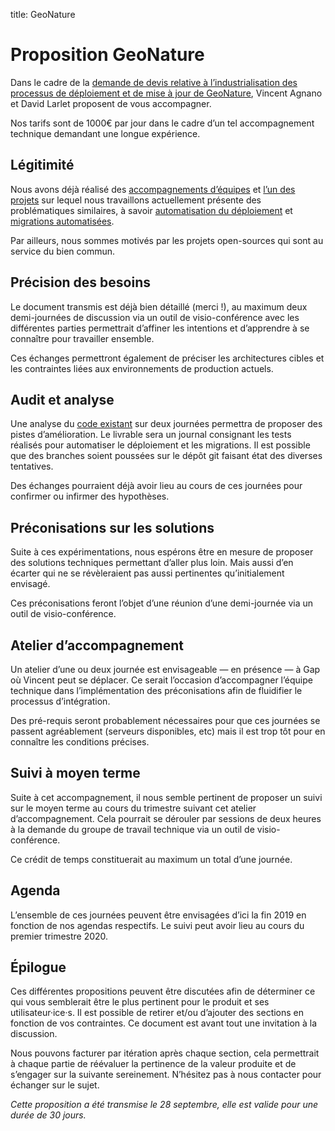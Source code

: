 title: GeoNature

# Proposition GeoNature

Dans le cadre de la [demande de devis relative à l’industrialisation des processus de déploiement et de mise à jour de GeoNature](https://geonature.fr/documents/cctp/2019-09-geonature-industrialisation-cahier-des-charges.pdf), Vincent Agnano et David Larlet proposent de vous accompagner.

Nos tarifs sont de 1000€ par jour dans le cadre d’un tel accompagnement technique demandant une longue expérience.


## Légitimité

Nous avons déjà réalisé des [accompagnements d’équipes](https://larlet.fr/david/blog/2015/collaboration-technique/) et [l’un des projets](https://github.com/betagouv/zam/) sur lequel nous travaillons actuellement présente des problématiques similaires, à savoir [automatisation du déploiement](https://github.com/betagouv/zam/tree/master/admin) et [migrations automatisées](https://github.com/betagouv/zam/tree/master/repondeur/db_migrations).

Par ailleurs, nous sommes motivés par les projets open-sources qui sont au service du bien commun.


## Précision des besoins

Le document transmis est déjà bien détaillé (merci !), au maximum deux demi-journées de discussion via un outil de visio-conférence avec les différentes parties permettrait d’affiner les intentions et d’apprendre à se connaître pour travailler ensemble.

Ces échanges permettront également de préciser les architectures cibles et les contraintes liées aux environnements de production actuels.


## Audit et analyse

Une analyse du [code existant](https://github.com/PnX-SI/GeoNature/) sur deux journées permettra de proposer des pistes d’amélioration. Le livrable sera un journal consignant les tests réalisés pour automatiser le déploiement et les migrations. Il est possible que des branches soient poussées sur le dépôt git faisant état des diverses tentatives.

Des échanges pourraient déjà avoir lieu au cours de ces journées pour confirmer ou infirmer des hypothèses.


## Préconisations sur les solutions

Suite à ces expérimentations, nous espérons être en mesure de proposer des solutions techniques permettant d’aller plus loin. Mais aussi d’en écarter qui ne se révèleraient pas aussi pertinentes qu’initialement envisagé.

Ces préconisations feront l’objet d’une réunion d’une demi-journée via un outil de visio-conférence.


## Atelier d’accompagnement

Un atelier d’une ou deux journée est envisageable — en présence — à Gap où Vincent peut se déplacer. Ce serait l’occasion d’accompagner l’équipe technique dans l’implémentation des préconisations afin de fluidifier le processus d’intégration.

Des pré-requis seront probablement nécessaires pour que ces journées se passent agréablement (serveurs disponibles, etc) mais il est trop tôt pour en connaître les conditions précises.


## Suivi à moyen terme

Suite à cet accompagnement, il nous semble pertinent de proposer un suivi sur le moyen terme au cours du trimestre suivant cet atelier d’accompagnement. Cela pourrait se dérouler par sessions de deux heures à la demande du groupe de travail technique via un outil de visio-conférence.

Ce crédit de temps constituerait au maximum un total d’une journée.


## Agenda

L’ensemble de ces journées peuvent être envisagées d’ici la fin 2019 en fonction de nos agendas respectifs. Le suivi peut avoir lieu au cours du premier trimestre 2020.


## Épilogue

Ces différentes propositions peuvent être discutées afin de déterminer ce qui vous semblerait être le plus pertinent pour le produit et ses utilisateur·ice·s. Il est possible de retirer et/ou d’ajouter des sections en fonction de vos contraintes. Ce document est avant tout une invitation à la discussion.

Nous pouvons facturer par itération après chaque section, cela permettrait à chaque partie de réévaluer la pertinence de la valeur produite et de s’engager sur la suivante sereinement. N’hésitez pas à nous contacter pour échanger sur le sujet.


*Cette proposition a été transmise le 28 septembre, elle est valide pour une durée de 30 jours.*
